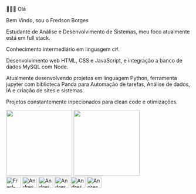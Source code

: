 👨🏻‍💻 Olá 

Bem Vindo, sou o Fredson Borges

Estudante de Análise e Desenvolvimento de Sistemas, meu foco atualmente está em full stack.

Conhecimento intermediário em linguagem c#. 

Desenvolvimento web HTML, CSS e JavaScript, e integração a banco de dados MySQL com Node.

Atualmente desenvolvendo projetos em linguagem Python, ferramenta jupyter com biblioteca Panda para Automação de tarefas, Análise de dados, IA e criação de sites e sistemas.

Projetos constantemente inpecionados para clean code e otimizações.
<div>
<div>
  <img height="180em" src="https://github-readme-stats.vercel.app/api?username=FredBorges94&show_icons=true&theme=tokyonight"/>
  <img height="180em" src="https://github-readme-stats.vercel.app/api/top-langs/?username=FredBorges94&layout=compact&theme=tokyonight"/>
</div>
 
</div>
<div>
 <img align="center" alt="Fred-csharp" height="30" width="40" src="https://cdn.jsdelivr.net/gh/devicons/devicon/icons/csharp/csharp-original.svg" />
 <img align="center" alt="Andressa-html" height="30" width="40" src="https://cdn.jsdelivr.net/gh/devicons/devicon/icons/python/python-original.svg" />
 <img align="center" alt="Andressa-html" height="30" width="40" src="https://cdn.jsdelivr.net/gh/devicons/devicon/icons/jupyter/jupyter-original-wordmark.svg" />
 <img align="center" alt="Andressa-html" height="30" width="40" src="https://cdn.jsdelivr.net/gh/devicons/devicon/icons/html5/html5-original.svg" />
 <img align="center" alt="Andressa-html" height="30" width="40" src="https://cdn.jsdelivr.net/gh/devicons/devicon/icons/javascript/javascript-original.svg" />
 <img align="center" alt="Andressa-html" height="30" width="40" src="https://cdn.jsdelivr.net/gh/devicons/devicon/icons/mysql/mysql-original-wordmark.svg" />
 </div>
